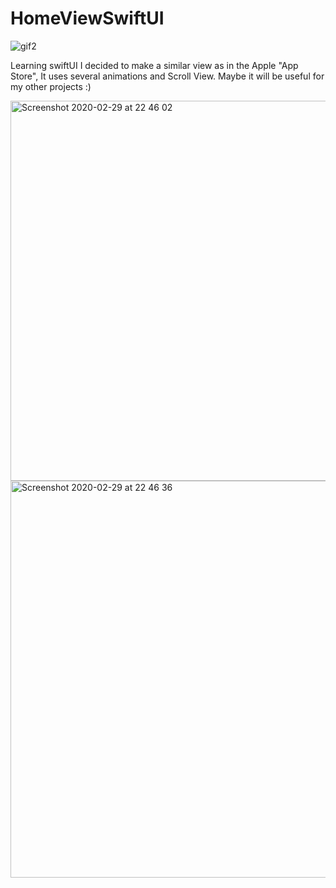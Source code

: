 # HomeViewSwiftUI

![gif2](https://user-images.githubusercontent.com/33023069/75615516-e2d90a80-5b44-11ea-85c9-df9df2d79e2d.gif)

Learning swiftUI I decided to make a similar view as in the Apple "App Store", It uses several animations and Scroll View. Maybe it will be useful for my other projects :)

<img width="608" alt="Screenshot 2020-02-29 at 22 46 02" src="https://user-images.githubusercontent.com/33023069/75615556-698de780-5b45-11ea-9374-eb0231813df2.png">

<img width="635" alt="Screenshot 2020-02-29 at 22 46 36" src="https://user-images.githubusercontent.com/33023069/75615565-7c082100-5b45-11ea-9824-a8850430fc46.png">

